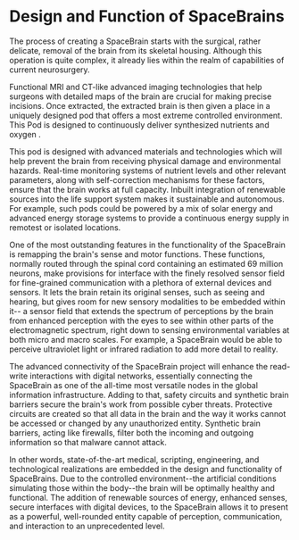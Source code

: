 # Design and Function of SpaceBrains

The process of creating a SpaceBrain starts with the surgical, rather delicate, removal of the brain from its skeletal housing. Although this operation is quite complex, it already lies within the realm of capabilities of current neurosurgery.&#x20;

Functional MRI and CT-like advanced imaging technologies that help surgeons with detailed maps of the brain are crucial for making precise incisions. Once extracted, the extracted brain is then given a place in a uniquely designed pod that offers a most extreme controlled environment. This Pod is designed to continuously deliver synthesized nutrients and oxygen .

This pod is designed with advanced materials and technologies which will help prevent the brain from receiving physical damage and environmental hazards. Real-time monitoring systems of nutrient levels and other relevant parameters, along with self-correction mechanisms for these factors, ensure that the brain works at full capacity. Inbuilt integration of renewable sources into the life support system makes it sustainable and autonomous. For example, such pods could be powered by a mix of solar energy and advanced energy storage systems to provide a continuous energy supply in remotest or isolated locations.

One of the most outstanding features in the functionality of the SpaceBrain is remapping the brain's sense and motor functions. These functions, normally routed through the spinal cord containing an estimated 69 million neurons, make provisions for interface with the finely resolved sensor field for fine-grained communication with a plethora of external devices and sensors. It lets the brain retain its original senses, such as seeing and hearing, but gives room for new sensory modalities to be embedded within it-- a sensor field that extends the spectrum of perceptions by the brain from enhanced perception with the eyes to see within other parts of the electromagnetic spectrum, right down to sensing environmental variables at both micro and macro scales. For example, a SpaceBrain would be able to perceive ultraviolet light or infrared radiation to add more detail to reality.

The advanced connectivity of the SpaceBrain project will enhance the read-write interactions with digital networks, essentially connecting the SpaceBrain as one of the all-time most versatile nodes in the global information infrastructure. Adding to that, safety circuits and synthetic brain barriers secure the brain's work from possible cyber threats. Protective circuits are created so that all data in the brain and the way it works cannot be accessed or changed by any unauthorized entity. Synthetic brain barriers, acting like firewalls, filter both the incoming and outgoing information so that malware cannot attack.&#x20;

In other words, state-of-the-art medical, scripting, engineering, and technological realizations are embedded in the design and functionality of SpaceBrains. Due to the controlled environment--the artificial conditions simulating those within the body--the brain will be optimally healthy and functional. The addition of renewable sources of energy, enhanced senses, secure interfaces with digital devices, to the SpaceBrain allows it to present as a powerful, well-rounded entity capable of perception, communication, and interaction to an unprecedented level.



